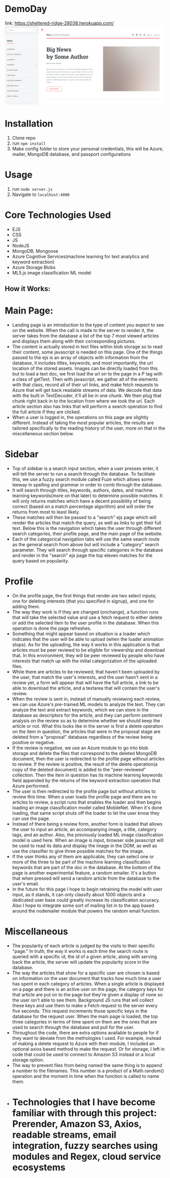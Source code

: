 # DemoDay
link: https://sheltered-ridge-28038.herokuapp.com/
![home page](public/images/Capture.PNG)
# Installation

1. Clone repo
2. run `npm install`
3. Make config folder to store your personal credentials, this will be Azure, mailer, MongoDB database, and passport configurations

# Usage

1. run `node server.js`
2. Navigate to `localhost:4000`

# Core Technologies Used
- EJS
- CSS 
- JS
- NodeJS
- MongoDB, Mongoose
- Azure Cognitive Services(machine learning for text analytics and keyword extraction)
- Azure Storage Blobs
- ML5.js image classification ML model

## How it Works:
# Main Page: 
- Landing page is an introduction to the type of content you expect to see on the website. When the call is made to the server to render it, the server takes from the database a list of the top 7 most viewed articles and displays them along with their corresponding pictures. 
- The content is actually stored in text files within blob storage so to read their content, some javascript is needed on this page. One of the things passed to the ejs is an array of objects with information from the database, it includes titles, keywords, and most importantly, the url location of the stored assets. Images can be directly loaded from this but to load a text doc, we first load the url on to the page in a P tag with a class of getText. Then with javascript, we gather all of the elements with that class, record all of their url links, and make fetch requests to Azure that will get back readable streams of data.
We decode that data with the built in TextDecoder, it'll all be in one chunk. We then plug that chunk right back in to the location from where we took the url. Each article section also has links that will perform a search operation to find the full article if they are clicked.
- When a user is logged in, the operations on this page are slightly different. Instead of taking the most popular articles, the results are tailored specifically to the reading history of the user, more on that in the miscellaneous section below.
# Sidebar
- Top of sidebar is a search input section, when a user presses enter, it will tell the server to run a search through the database. To facilitate this, we use a fuzzy search module called Fuze which allows some leeway in spelling and grammar in order to comb through the database. 
- It will search through titles, keywords, authors, dates, and machine learning keywords(more on that later) to determine possible matches. It will only returns matches which have a decent possibility of being correct (based on a match percentage algorithm) and will order the returns from most to least likely. 
- These matches will then be passed to a "search" ejs page which will render the articles that match the query, as well as links to get their full text. Below this is the navigation which takes the user through different search categories, their profile page, and the main page of the website. 
- Each of the categorical navigation tabs will use the same search route as the general search from above but will include a "category" search parameter. They will search through specific categories in the database and render in the "search" ejs page the top eleven matches for the query based on popularity. 
# Profile
- On the profile page, the first things that render are two select inputs; one for deleting interests (that you specified in signup), and one for adding them. 
- The way they work is if they are changed (onchange), a function runs that will take the selected value and use a fetch request to either delete or add the selected item to the user profile in the database. When this operation is done the page refreshes. 
- Something that might appear based on situation is a loader which indicates that the user will be able to upload (when the loader animation stops). As for the uploading, the way it works in this application is that articles must be peer reviewd to be eligible for viewership and download that. In this environment, they will be peer reviewed by people who have interests that match up with the initial categorization of the uploaded files. 
- While there are articles to be reviewed, that haven't been uploaded by the user, that match the user's interests, and the user hasn't sent in a review yet, a form will appear that will have the full article, a link to be able to download the article, and a textarea that will contain the user's review. 
- When the review is sent in, instead of manually reviewing each review, we can use Azure's pre-trained ML models to analyze the text. They can analyze the text and extract keywords, which we can store in the database as descriptors for the article, and they can perform sentiment analysis on the review so as to determine whether we should keep the article or not. What this looks like in the server is first a delete operation on the item in question, the articles that were in the proposal stage are deleted from a "proposal" database regardless of the review being positive or negative.
- If the review is negative, we use an Azure module to go into blob storage and delete the files that correspond to the deleted MongoDB document, then the user is redirected to the profile page without articles to review. If the review is positive, the result of the delete operation(a copy of the deleted document) is added to the "peer-reviewed" collection. Then the item in question has its machine learning keywords field appended by the returns of the keyword extraction operation that Azure performed. 
- The user is then redirected to the profile page but without articles to review this time. When a user loads the profile page and there are no articles to review, a script runs that enables the loader and then begins loading an image classification model called MobileNet. 
When it's done loading, that same script shuts off the loader to let the user know they can use the page. 
- Instead of there being a review form, another form is loaded that allows the user to input an article, an accompanying image, a title, category tags, and an author. Also, the previously loaded ML image classification model is used here. When an image is input, browser side javascript will be used to read its data and display the image in the DOM, as well as use the classifier to give three possible matches for the image. 
- If the user thinks any of them are applicable, they can select one or more of the three to be part of the machine learning classification keywords that are part of the doc in the database. At the bottom of the page is another experimental feature, a random emailer. It's a button that when pressed will send a random article from the database to the user's email. 
- In the future for this page I hope to begin retraining the model with user input, as it stands, it can only classify about 1000 objects and a dedicated user base could greatly increase its classification accuracy. Also I hope to integrate some sort of mailing list in to the app based around the nodemailer module that powers the random email function.
# Miscellaneous 
- The popularity of each article is judged by the visits to their specific "page." In truth, the way it works is each time the search route is queried with a specific id, the id of a given article, along with serving back the article, the server will update the popularity score in the database. 
- The way the articles that show for a specific user are chosen is based on information on the user document that tracks how much time a user has spent in each category of articles. When a single article is displayed on a page and there is an active user on the page, the category keys for that article are put on to the page but they're given a display of none so the user isn't able to see them. Background JS runs that will collect these keys and use them to make a Fetch request to the server every five seconds. This request increments those specific keys in the database for the request user. When the main page is loaded, the top three categories in terms of time spent on them are the ones that are used to search through the database and pull for the user.
- Throughout the code, there are extra options available to people for if they want to deviate from the methologies I used. For example, instead of making a delete request to Azure with their module, I included an optional axios based method to make the request. Or for storage, I left in code that could be used to connect to Amazon S3 instead or a local storage option.
- The way to prevent files from being named the same thing is to append a number to the filenames. This number is a product of a Math.random() operation and the moment in time when the function is called to name them. 
- # Technologies that I have become familiar with through this project: Prerender, Amazon S3, Axios, readable streams, email integration, fuzzy searches using modules and Regex, cloud service ecosystems


